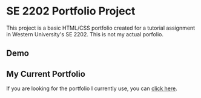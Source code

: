 # SE 2202 Portfolio Project

This project is a basic HTML/CSS portfolio created for a tutorial assignment in Western University's SE 2202. This is not my actual porfolio.

## Demo

## My Current Portfolio
If you are looking for the portfolio I currently use, you can [click here](https://dylenbelanger.netlify.app/).
